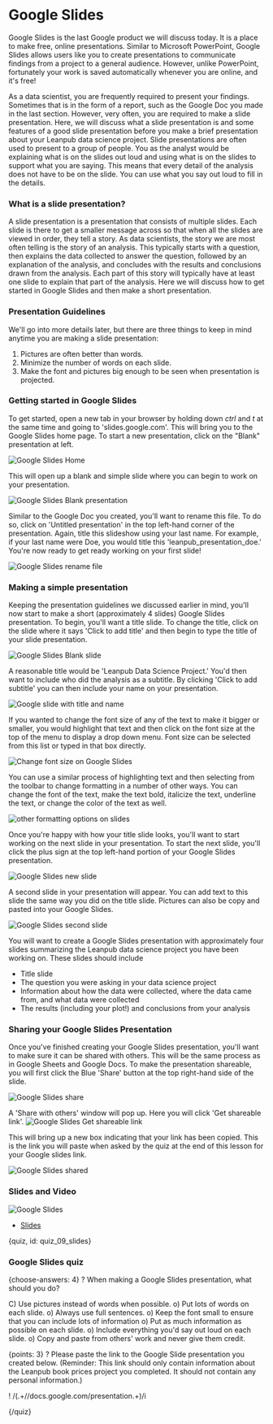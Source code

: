# Google Slides

Google Slides is the last Google product we will discuss today. It is a place to make free, online presentations. Similar to Microsoft PowerPoint, Google Slides allows users like you to create presentations to communicate findings from a project to a general audience. However, unlike PowerPoint, fortunately your work is saved automatically whenever you are online, and it's free!

As a data scientist, you are frequently required to present your findings. Sometimes that is in the form of a report, such as the Google Doc you made in the last section. However, very often, you are required to make a slide presentation. Here, we will discuss what a slide presentation is and some features of a good slide presentation before you make a brief presentation about your Leanpub data science project. Slide presentations are often used to present to a group of people. You as the analyst would be explaining what is on the slides out loud and using what is on the slides to support what you are saying. This means that every detail of the analysis does not have to be on the slide. You can use what you say out loud to fill in the details.

### What is a slide presentation?

A slide presentation is a presentation that consists of multiple slides. Each slide is there to get a smaller message across so that when all the slides are viewed in order, they tell a story. As data scientists, the story we are most often telling is the story of an analysis. This typically starts with a question, then explains the data collected to answer the question, followed by an explanation of the analysis, and concludes with the results and conclusions drawn from the analysis. Each part of this story will typically have at least one slide to explain that part of the analysis. Here we will discuss how to get started in Google Slides and then make a short presentation.

### Presentation Guidelines

We'll go into more details later, but there are three things to keep in mind anytime you are making a slide presentation:
1. Pictures are often better than words.
2. Minimize the number of words on each slide.
3. Make the font and pictures big enough to be seen when presentation is projected.


### Getting started in Google Slides

To get started, open a new tab in your browser by holding down _ctrl_ and _t_ at the same time and going to 'slides.google.com'. This will bring you to the Google Slides home page. To start a new presentation, click on the "Blank" presentation at left. 

![Google Slides Home](images/09_googleslides/09_cdsintro_googleslides-3.png)

This will open up a blank and simple slide where you can begin to work on your presentation. 

![Google Slides Blank presentation](images/09_googleslides/09_cdsintro_googleslides-4.png)

Similar to the Google Doc you created, you'll want to rename this file. To do so, click on 'Untitled presentation' in the top left-hand corner of the presentation. Again, title this slideshow using your last name. For example, if your last name were Doe, you would title this 'leanpub_presentation_doe.' You're now ready to get ready working on your first slide!

![Google Slides rename file](images/09_googleslides/09_cdsintro_googleslides-5.png)

### Making a simple presentation

Keeping the presentation guidelines we discussed earlier in mind, you'll now start to make a short (approximately 4 slides) Google Slides presentation. To begin, you'll want a title slide. To change the title, click on the slide where it says 'Click to add title' and then begin to type the title of your slide presentation. 

![Google Slides Blank slide](images/09_googleslides/09_cdsintro_googleslides-6.png)

A reasonable title would be 'Leanpub Data Science Project.' You'd then want to include who did the analysis as a subtitle. By clicking 'Click to add subtitle' you can then include your name on your presentation.

![Google slide with title and name](images/09_googleslides/09_cdsintro_googleslides-8.png)

If you wanted to change the font size of any of the text to make it bigger or smaller, you would highlight that text and then click on the font size at the top of the menu to display a drop down menu. Font size can be selected from this list or typed in that box directly.

![Change font size on Google Slides](images/09_googleslides/09_cdsintro_googleslides-9.png)

You can use a similar process of highlighting text and then selecting from the toolbar to change formatting in a number of other ways. You can change the font of the text, make the text bold, italicize the text, underline the text, or change the color of the text as well.

![other formatting options on slides](images/09_googleslides/09_cdsintro_googleslides-10.png)

Once you're happy with how your title slide looks, you'll want to start working on the next slide in your presentation. To start the next slide, you'll click the plus sign at the top left-hand portion of your Google Slides presentation.

![Google Slides new slide](images/09_googleslides/09_cdsintro_googleslides-11.png)

A second slide in your presentation will appear. You can add text to this slide the same way you did on the title slide. Pictures can also be copy and pasted into your Google Slides. 

![Google Slides second slide](images/09_googleslides/09_cdsintro_googleslides-12.png)

You will want to create a Google Slides presentation with approximately four slides summarizing the Leanpub data science project you have been working on. These slides should include
* Title slide
* The question you were asking in your data science project
* Information about how the data were collected, where the data came from, and what data were collected
* The results (including your plot!) and conclusions from your analysis

### Sharing your Google Slides Presentation

Once you've finished creating your Google Slides presentation, you'll want to make sure it can be shared with others. This will be the same process as in Google Sheets and Google Docs. To make the presentation shareable, you will first click the Blue 'Share' button at the top right-hand side of the slide.

![Google Slides share](images/09_googleslides/09_cdsintro_googleslides-14.png)

A 'Share with others' window will pop up. Here you will click 'Get shareable link'.
![Google Slides Get shareable link](images/09_googleslides/09_cdsintro_googleslides-15.png)

This will bring up a new box indicating that your link has been copied. This is the link you will paste when asked by the quiz at the end of this lesson for your Google slides link.

![Google Slides shared](images/09_googleslides/09_cdsintro_googleslides-16.png)


### Slides and Video

![Google Slides](https://www.youtube.com/watch?v=qNthTtGhAb0)

* [Slides](https://docs.google.com/presentation/d/1sjOuMmP1oXuqvTMeKlAoOSCqD-TOncWraD67b_pzrUE/edit?usp=sharing)


{quiz, id: quiz_09_slides}

### Google Slides quiz

{choose-answers: 4}
? When making a Google Slides presentation, what should you do?

C) Use pictures instead of words when possible.
o) Put lots of words on each slide. 
o) Always use full sentences.
o) Keep the font small to ensure that you can include lots of information
o) Put as much information as possible on each slide.
o) Include everything you'd say out loud on each slide. 
o) Copy and paste from others' work and never give them credit.


{points: 3}
? Please paste the link to the Google Slide presentation you created below. (Reminder: This link should only contain information about the Leanpub book prices project you completed. It should not contain any personal information.)

! /(.+\/\/docs.google.com\/presentation.+)/i

{/quiz}
